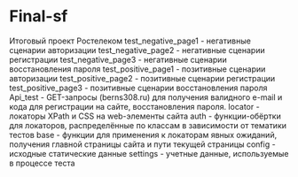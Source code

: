 # Final-sf
Итоговый проект Ростелеком
test_negative_page1 - негативные сценарии авторизации
test_negative_page2 - негативные сценарии регистрации 
test_negative_page3 - негативные сценарии восстановления пароля
test_positive_page1 - позитивные сценарии авторизации
test_positive_page2 - позитивные сценарии регистрации
test_positive_page3 - позитивные сценарии восстановления пароля
Api_test - GET-запросы (berns308.ru) для получения валидного e-mail и кода для регистрации на сайте, восстановления пароля.
locator - локаторы XPath и CSS на web-элементы сайта
auth - функции-обёртки для локаторов, распределённые по классам в зависимости от тематики тестов
base - функции для применения к локаторам явных ожиданий, получения главной страницы сайта и пути текущей страницы
config - исходные статические данные
settings - учетные данные, используемые в процессе теста
